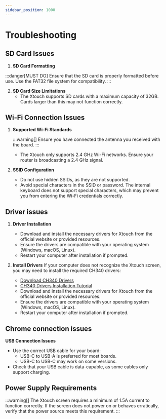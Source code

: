 ```yaml
---
sidebar_position: 1000
---
```


# Troubleshooting

## SD Card Issues

1. **SD Card Formatting**

:::danger[MUST DO]
Ensure that the SD card is properly formatted before use. Use the FAT32 file system for compatibility.
:::

2. **SD Card Size Limitations**
   - The Xtouch supports SD cards with a maximum capacity of 32GB. Cards larger than this may not function correctly.

## Wi-Fi Connection Issues

1. **Supported Wi-Fi Standards**

   :::warning[]
   Ensure you have connected the antenna you received with the board.
   :::

   - The Xtouch only supports 2.4 GHz Wi-Fi networks. Ensure your router is broadcasting a 2.4 GHz signal.

2. **SSID Configuration**
   - Do not use hidden SSIDs, as they are not supported.
   - Avoid special characters in the SSID or password. The internal keyboard does not support special characters, which may prevent you from entering the Wi-Fi credentials correctly.

## Driver issues

1. **Driver Installation**

   - Download and install the necessary drivers for Xtouch from the official website or provided resources.
   - Ensure the drivers are compatible with your operating system (Windows, macOS, Linux).
   - Restart your computer after installation if prompted.

2. **Install Drivers**
   If your computer does not recognize the Xtouch screen, you may need to install the required CH340 drivers:

   - [Download CH340 Drivers](https://www.wch.cn/download/CH341SER_ZIP.html)
   - [CH340 Drivers Installation Tutorial](https://learn.sparkfun.com/tutorials/how-to-install-ch340-drivers/all)
   - Download and install the necessary drivers for Xtouch from the official website or provided resources.
   - Ensure the drivers are compatible with your operating system (Windows, macOS, Linux).
   - Restart your computer after installation if prompted.

## Chrome connection issues

**USB Connection Issues**

- Use the correct USB cable for your board:
  - USB-C to USB-A is preferred for most boards.
  - USB-C to USB-C may work on some versions.
- Check that your USB cable is data-capable, as some cables only support charging.

## Power Supply Requirements

:::warning[]
The Xtouch screen requires a minimum of 1.5A current to function correctly. If the screen does not power on or behaves erratically, verify that the power source meets this requirement.
:::
